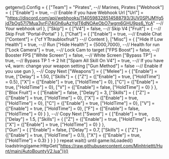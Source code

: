 getgenv().Config = {
    ["Team"] = "Pirates", --// Marines, Pirates
    ["Webhook"] = {
        ["Enable"] = true, --// Enable if you have Webhook Url
        ["Url"] = "https://discord.com/api/webhooks/1140598328514588793/3UV0SPlJMYg5jd7bOg57I7Mua3yrFj74iGh6uAzYgIT6dNOAeObO7wgm6GHU9ps6_YcA" --// Your webhook url
    },
    ["Skip"] = {
        ["V4"] = false, --// Skip V4
        ["Fruit"] = { --// Skip Fruit
            "Portal-Portal"
        }
    },
    ["Chat"] = {
        ["Enable"] = true, --// Enable Chat
        ["Content"] = {"cf YTtraubloxfruit"} --// Content
    },
    ["Misc"] = {
        ["Hide If Low Health"] = true, --// Run
        ["Hide Health"] = {5000,7000}, --// Health for run
        ["Lock Camera"] = true, --// Lock Cam to target
        ["FPS Boost"] = false, --// Booster FPS
        ["White Screen"] = false, --// White Screen
        ["Bypass TP"] = true, --// Bypass TP 1 -> 2 hit
        ["Spam All Skill On V4"] = true, --// If you have v4, warn: change your weapon setting
        ["Gun Method"] = false --// Enable if you use gun
    },
    --// Copy Next
    ["Weapons"] = {
        ["Melee"] = {
            ["Enable"] = true,
            ["Delay"] = 1.50,
            ["Skills"] = {
                ["Z"] = {["Enable"] = true, ["HoldTime"] = 0.5},
                ["X"] = {["Enable"] = true, ["HoldTime"] = 0},
                ["C"] = {["Enable"] = true, ["HoldTime"] = 0},
                ["V"] = {["Enable"] = false, ["HoldTime"] = 0}
            }
        },
        ["Blox Fruit"] = {
            ["Enable"] = false,
            ["Delay"] = 3,
            ["Skills"] = {
                ["Z"] = {["Enable"] = true, ["HoldTime"] = 0},
                ["X"] = {["Enable"] = true, ["HoldTime"] = 0},
                ["C"] = {["Enable"] = true, ["HoldTime"] = 0},
                ["V"] = {["Enable"] = true, ["HoldTime"] = 0},
                ["F"] = {["Enable"] = false, ["HoldTime"] = 0}
            }
        },
        --// Copy Next
        ["Sword"] = {
            ["Enable"] = true,
            ["Delay"] = 1.5,
            ["Skills"] = {
                ["Z"] = {["Enable"] = true, ["HoldTime"] = 0.5},
                ["X"] = {["Enable"] = true, ["HoldTime"] = 0}
            } 
        },      
        ["Gun"] = {
            ["Enable"] = false,
            ["Delay"] = 0.7,
            ["Skills"] = {
                ["Z"] = {["Enable"] = true, ["HoldTime"] = 0.1},
                ["X"] = {["Enable"] = true, ["HoldTime"] = 0.3}
            } 
        }
    }
}
repeat wait() until game:IsLoaded()
loadstring(game:HttpGet("https://raw.githubusercontent.com/Minhtriettt/Hunt/main/AutoBountyV2.lua"))()
